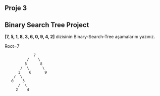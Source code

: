 ## Proje 3
## Binary Search Tree Project
**[7, 5, 1, 8, 3, 6, 0, 9, 4, 2]** dizisinin Binary-Search-Tree aşamalarını yazınız.


Root=7 
``` 
             7   
          /    \  
         5      8  
       /  \      \  
      1    6      9  
    /  \  
   0    3  
      /  \  
     2    4  

```